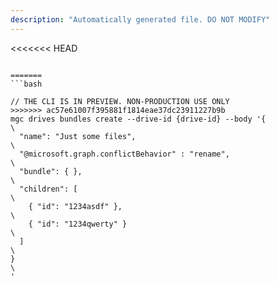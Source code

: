 ```yaml
---
description: "Automatically generated file. DO NOT MODIFY"
---
```


<<<<<<< HEAD
```cli

=======
```bash

// THE CLI IS IN PREVIEW. NON-PRODUCTION USE ONLY
>>>>>>> ac57e61007f395881f1814eae37dc23911227b9b
mgc drives bundles create --drive-id {drive-id} --body '{\
  "name": "Just some files",\
  "@microsoft.graph.conflictBehavior" : "rename",\
  "bundle": { },\
  "children": [\
    { "id": "1234asdf" },\
    { "id": "1234qwerty" }\
  ]\
}\
'

```